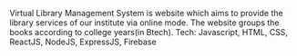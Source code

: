 Virtual Library Management System is website which aims to provide the library services of our institute via online mode. The website groups the books according to college years(in Btech). Tech: Javascript, HTML, CSS, ReactJS, NodeJS, ExpressJS, Firebase
